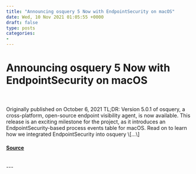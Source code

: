```yaml
---
title: "Announcing osquery 5 Now with EndpointSecurity on macOS"
date: Wed, 10 Nov 2021 01:05:55 +0000
draft: false
type: posts
categories: 
- 
---
```

# Announcing osquery 5 Now with EndpointSecurity on macOS

<br/>

<br/>
Originally published on October 6, 2021 TL;DR: Version 5.0.1 of osquery, a cross-platform, open-source endpoint visibility agent, is now available. This release is an exciting milestone for the project, as it introduces an EndpointSecurity-based process events table for macOS. Read on to learn how we integrated EndpointSecurity into osquery \[…\]

#### [Source](https://blog.trailofbits.com/2021/11/10/announcing-osquery-5-now-with-endpointsecurity-on-macos/)

<br/>
---
